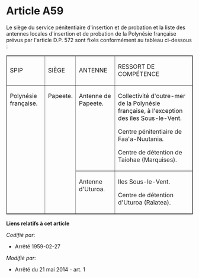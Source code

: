 # Article A59

Le siège du service pénitentiaire d'insertion et de probation et la liste des antennes locales d'insertion et de probation de
la Polynésie française prévus par l'article D.P. 572 sont fixés conformément au tableau ci-dessous :

<table align="center" border="1" cellpadding="0" cellspacing="0" width="700">
  <tbody>
    <tr>
      <td>

SPIP

</td>
      <td>

SIÈGE

</td>
      <td>

ANTENNE

</td>
      <td>

RESSORT DE COMPÉTENCE

</td>
    </tr>
    <tr>
      <td rowspan="2" valign="top">

Polynésie française.

</td>
      <td rowspan="2" valign="top">

Papeete.

</td>
      <td valign="top">

Antenne de Papeete.

</td>
      <td valign="top">

Collectivité d'outre-mer de la Polynésie française, à l'exception des îles Sous-le-Vent. 

Centre pénitentiaire de Faa'a-Nuutania. 

Centre de détention de Taiohae (Marquises).

</td>
    </tr>
    <tr>
      <td valign="top">

Antenne d'Uturoa. 

</td>
      <td valign="top">

Iles Sous-le-Vent. 

Centre de détention d'Uturoa (Raïatea).

</td>
    </tr>
  </tbody>
</table>

**Liens relatifs à cet article**

_Codifié par_:

  - Arrêté 1959-02-27

_Modifié par_:

  - Arrêté du 21 mai 2014 - art. 1
